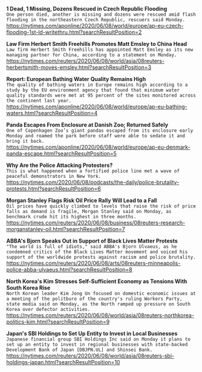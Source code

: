 **1 Dead, 1 Missing, Dozens Rescued in Czech Republic Flooding**\
`One person died, another is missing and dozens were rescued amid flash flooding in the northeastern Czech Republic, rescuers said Monday.`\
https://nytimes.com/aponline/2020/06/08/world/europe/ap-eu-czech-flooding-1st-ld-writethru.html?searchResultPosition=2

**Law Firm Herbert Smith Freehills Promotes Matt Emsley to China Head**\
`Law firm Herbert Smith Freehills has appointed Matt Emsley as its new managing partner for China, according to a statement on Monday. `\
https://nytimes.com/reuters/2020/06/08/world/asia/08reuters-herbertsmith-moves-emsley.html?searchResultPosition=3

**Report: European Bathing Water Quality Remains High**\
`The quality of bathing waters in Europe remains high according to a study by the EU environment agency that found that minimum water quality standards were met at 95 percent of the sites monitored across the continent last year.`\
https://nytimes.com/aponline/2020/06/08/world/europe/ap-eu-bathing-waters.html?searchResultPosition=4

**Panda Escapes From Enclosure at Danish Zoo; Returned Safely**\
`One of Copenhagen Zoo’s giant pandas escaped from its enclosure early Monday and roamed the park before staff were able to sedate it and bring it back.`\
https://nytimes.com/aponline/2020/06/08/world/europe/ap-eu-denmark-panda-escape.html?searchResultPosition=5

**Why Are the Police Attacking Protesters?**\
`This is what happened when a fortified police line met a wave of peaceful demonstrators in New York.`\
https://nytimes.com/2020/06/08/podcasts/the-daily/police-brutality-protests.html?searchResultPosition=6

**Morgan Stanley Flags Risk Oil Price Rally Will Lead to a Fall**\
`Oil prices have quickly climbed to levels that raise the risk of price falls as demand is fragile, Morgan Stanley said on Monday, as benchmark crude hit its highest in three months.`\
https://nytimes.com/reuters/2020/06/08/business/08reuters-research-morganstanley-oil.html?searchResultPosition=7

**ABBA's Bjorn Speaks Out in Support of Black Lives Matter Protests**\
`"The world is full of idiots," said ABBA's Bjorn Ulvaeus, as he condemned critics of the Black Lives Matter movement and voiced his support of the worldwide protests against racism and police brutality. `\
https://nytimes.com/reuters/2020/06/08/arts/08reuters-minneapolis-police-abba-ulvaeus.html?searchResultPosition=8

**North Korea's Kim Stresses Self-Sufficient Economy as Tensions With South Korea Rise**\
`North Korean leader Kim Jong Un focused on domestic economic issues at a meeting of the politburo of the country's ruling Workers Party, state media said on Monday, as the North ramped up pressure on South Korea over defector activities.`\
https://nytimes.com/reuters/2020/06/08/world/asia/08reuters-northkorea-politics-kim.html?searchResultPosition=9

**Japan's SBI Holdings to Set Up Entity to Invest in Local Businesses**\
`Japanese financial group SBI Holdings Inc said on Monday it plans to set up an entity to invest in regional businesses with state-backed Development Bank of Japan [DBJPN.UL] and Shinsei Bank.`\
https://nytimes.com/reuters/2020/06/08/world/asia/08reuters-sbi-holdings-japan.html?searchResultPosition=10

